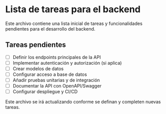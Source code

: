 # Lista de tareas para el backend

Este archivo contiene una lista inicial de tareas y funcionalidades pendientes para el desarrollo del backend.

## Tareas pendientes

- [ ] Definir los endpoints principales de la API
- [ ] Implementar autenticación y autorización (si aplica)
- [ ] Crear modelos de datos
- [ ] Configurar acceso a base de datos
- [ ] Añadir pruebas unitarias y de integración
- [ ] Documentar la API con OpenAPI/Swagger
- [ ] Configurar despliegue y CI/CD

Este archivo se irá actualizando conforme se definan y completen nuevas tareas.
